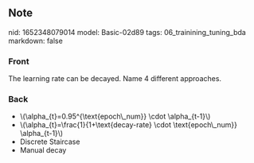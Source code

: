 ## Note
nid: 1652348079014
model: Basic-02d89
tags: 06_trainining_tuning_bda
markdown: false

### Front
The learning rate can be decayed. Name 4 different approaches.

### Back
<ul>
  <li>\(\alpha_{t}=0.95^{\text{epoch\_num}} \cdot \alpha_{t-1}\)
  <li>\(\alpha_{t}=\frac{1}{1+\text{decay-rate} \cdot
  \text{epoch\_num}} \alpha_{t-1}\)
  <li>Discrete Staircase
  <li>Manual decay
</ul>
